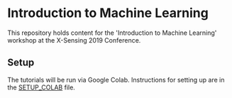 # Introduction to Machine Learning

This repository holds content for the 'Introduction to Machine
Learning' workshop at the X-Sensing 2019 Conference.

## Setup

The tutorials will be run via Google Colab. Instructions for setting
up are in the [SETUP_COLAB](SETUP_COLAB.md) file.